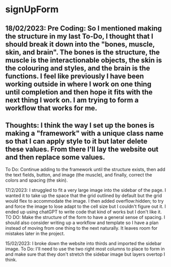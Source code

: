 # signUpForm

18/02/2023:
Pre Coding: So I mentioned making the structure in my last To-Do, I thought that I should break it down into the "bones, muscle, skin, and brain". The bones is the structure, the muscle is the interactionable objects, the skin is the colouring and styles, and the brain is the functions. I feel like previously I have been working outside in where I work on one thing until completion and then hope it fits with the next thing I work on. I am trying to form a workflow that works for me.
---
Thoughts: I think the way I set up the bones is making a "framework" with a unique class name so that I can apply style to it but later delete these values. From there I'll lay the website out and then replace some values.
---
To Do: Continue adding to the framework until the structure exists, then add the text fields, button, and image (the muscle), and finally, correct the colors and spacing (the skin).

17/2/2023:
I struggled to fit a very large image into the sidebar of the page. I wanted it to take up the space that the grid outlined by default but the grid would flex to accommodate the image. I then added overflow:hidden; to try and force the image to lose adapt to the cell size but I couldn't figure out it. I ended up using chatGPT to write code that kind of works but I don't like it.
TO DO:
Make the structure of the form to have a general sense of spacing. I should also consider writing up a workflow and template so I have a plan instead of moving from one thing to the next naturally. It leaves room for mistakes later in the project.

15/02/2023:
I broke down the website into thirds and imported the sidebar image.
To Do:
I'll need to use the two right most columns to place to form in and make sure that they don't stretch the sidebar image but layers overtop I think.